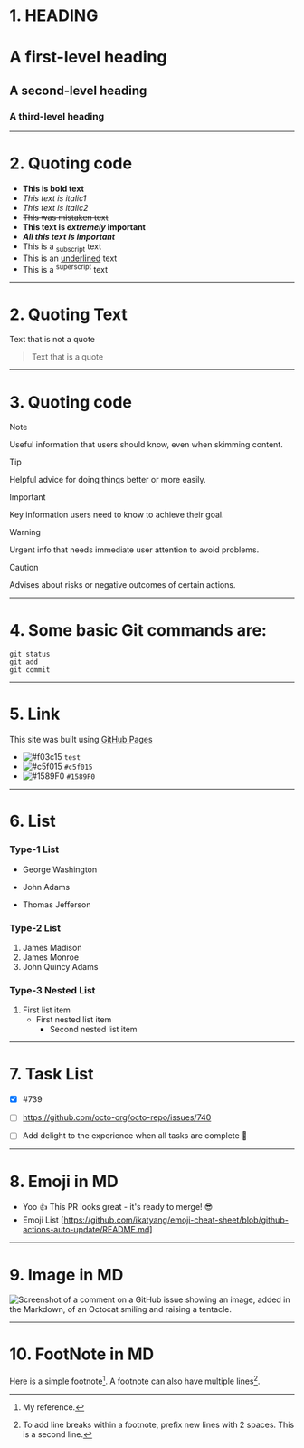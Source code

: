 # 1. HEADING

# A first-level heading
## A second-level heading
### A third-level heading

---
# 2. Quoting code

- **This is bold text**
- _This text is italic1_
- *This text is italic2*
- ~~This was mistaken text~~
- **This text is _extremely_ important**
- ***All this text is important***
- This is a <sub>subscript</sub> text
- This is an <ins>underlined</ins> text
- This is a <sup>superscript</sup> text

---
# 2. Quoting Text

Text that is not a quote

> Text that is a quote

---
# 3. Quoting code

> [!NOTE]
> Useful information that users should know, even when skimming content.

> [!TIP]
> Helpful advice for doing things better or more easily.

> [!IMPORTANT]
> Key information users need to know to achieve their goal.

> [!WARNING]
> Urgent info that needs immediate user attention to avoid problems.

> [!CAUTION]
> Advises about risks or negative outcomes of certain actions.

---

# 4. Some basic Git commands are:
```
git status
git add
git commit
```
---

# 5. Link

This site was built using [GitHub Pages](https://pages.github.com/)

- ![#f03c15](https://placehold.co/15x15/f03c15/f03c15.png) `test`
- ![#c5f015](https://placehold.co/15x15/c5f015/c5f015.png) `#c5f015`
- ![#1589F0](https://placehold.co/15x15/1589F0/1589F0.png) `#1589F0`

---

# 6. List

### Type-1 List
- George Washington
* John Adams
+ Thomas Jefferson

### Type-2 List
1. James Madison
2. James Monroe
3. John Quincy Adams

### Type-3 Nested List
1. First list item
   - First nested list item
     - Second nested list item

---
# 7. Task List

- [x] #739
- [ ] https://github.com/octo-org/octo-repo/issues/740
- [ ] Add delight to the experience when all tasks are complete :tada:


---
# 8. Emoji in MD

- Yoo :+1: This PR looks great - it's ready to merge! :sunglasses:
- Emoji List [https://github.com/ikatyang/emoji-cheat-sheet/blob/github-actions-auto-update/README.md]

---
# 9. Image in MD
![Screenshot of a comment on a GitHub issue showing an image, added in the Markdown, of an Octocat smiling and raising a tentacle.](https://myoctocat.com/assets/images/base-octocat.svg)

---
# 10. FootNote in MD

Here is a simple footnote[^1].
A footnote can also have multiple lines[^2].

[^1]: My reference.
[^2]: To add line breaks within a footnote, prefix new lines with 2 spaces.
  This is a second line.

